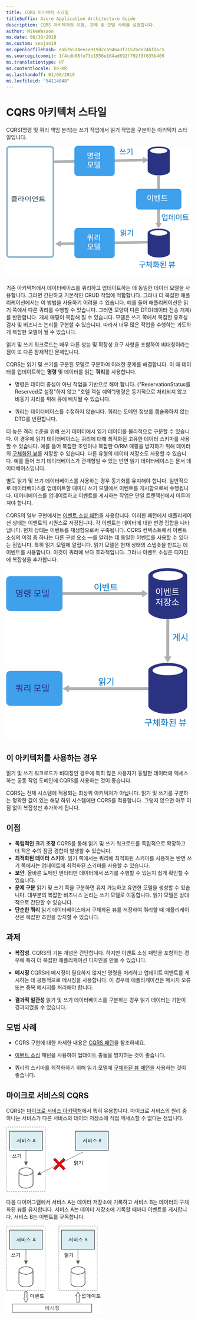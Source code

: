 ```yaml
---
title: CQRS 아키텍처 스타일
titleSuffix: Azure Application Architecture Guide
description: CQRS 아키텍처의 이점, 과제 및 모범 사례를 설명합니다.
author: MikeWasson
ms.date: 08/30/2018
ms.custom: seojan19
ms.openlocfilehash: eab765d4eece919d2ca946a3f7152bde24bfd6c5
ms.sourcegitcommit: 1f4cdb08fe73b1956e164ad692f792f9f635b409
ms.translationtype: HT
ms.contentlocale: ko-KR
ms.lasthandoff: 01/08/2019
ms.locfileid: "54114048"
---
```

# <a name="cqrs-architecture-style"></a>CQRS 아키텍처 스타일

CQRS(명령 및 쿼리 책임 분리)는 쓰기 작업에서 읽기 작업을 구분하는 아키텍처 스타일입니다.

![CQRS 아키텍처 스타일의 논리 다이어그램](./images/cqrs-logical.svg)

기존 아키텍처에서 데이터베이스를 쿼리하고 업데이트하는 데 동일한 데이터 모델을 사용합니다. 그러면 간단하고 기본적인 CRUD 작업에 적합합니다. 그러나 더 복잡한 애플리케이션에서는 이 방법을 사용하기 어려울 수 있습니다. 예를 들어 애플리케이션은 읽기 쪽에서 다른 쿼리를 수행할 수 있습니다. 그러면 모양이 다른 DTO(데이터 전송 개체)를 반환합니다. 개체 매핑이 복잡해 질 수 있습니다. 모델은 쓰기 쪽에서 복잡한 유효성 검사 및 비즈니스 논리를 구현할 수 있습니다. 따라서 너무 많은 작업을 수행하는 과도하게 복잡한 모델이 될 수 있습니다.

읽기 및 쓰기 워크로드는 매우 다른 성능 및 확장성 요구 사항을 포함하여 비대칭이라는 점이 또 다른 잠재적인 문제입니다.

CQRS는 읽기 및 쓰기를 구분된 모델로 구분하여 이러한 문제를 해결합니다. 이 때 데이터를 업데이트하는 **명령** 및 데이터를 읽는 **쿼리**를 사용합니다.

- 명령은 데이터 중심이 아닌 작업을 기반으로 해야 합니다. ("ReservationStatus를 Reserved로 설정"하지 않고 "호텔 객실 예약")명령은 동기적으로 처리되지 않고 비동기 처리를 위해 큐에 배치될 수 있습니다.

- 쿼리는 데이터베이스를 수정하지 않습니다. 쿼리는 도메인 정보를 캡슐화하지 않는 DTO를 반환합니다.

더 높은 격리 수준을 위해 쓰기 데이터에서 읽기 데이터를 물리적으로 구분할 수 있습니다. 이 경우에 읽기 데이터베이스는 쿼리에 대해 최적화된 고유한 데이터 스키마를 사용할 수 있습니다. 예를 들어 복잡한 조인이나 복잡한 O/RM 매핑을 방지하기 위해 데이터의 [구체화된 뷰][materialized-view]를 저장할 수 있습니다. 다른 유형의 데이터 저장소도 사용할 수 있습니다. 예를 들어 쓰기 데이터베이스가 관계형일 수 있는 반면 읽기 데이터베이스는 문서 데이터베이스입니다.

별도 읽기 및 쓰기 데이터베이스를 사용하는 경우 동기화를 유지해야 합니다. 일반적으로 데이터베이스를 업데이트할 때마다 쓰기 모델에서 이벤트를 게시함으로써 수행됩니다. 데이터베이스를 업데이트하고 이벤트를 게시하는 작업은 단일 트랜잭션에서 이루어져야 합니다.

CQRS의 일부 구현에서는 [이벤트 소싱 패턴][event-sourcing]을 사용합니다. 이러한 패턴에서 애플리케이션 상태는 이벤트의 시퀀스로 저장됩니다. 각 이벤트는 데이터에 대한 변경 집합을 나타냅니다. 현재 상태는 이벤트를 재생함으로써 구축됩니다. CQRS 컨텍스트에서 이벤트 소싱의 이점 중 하나는 다른 구성 요소 &mdash;를 알리는 데 동일한 이벤트를 사용할 수 있다는 점입니다. 특히 읽기 모델에 알립니다. 읽기 모델은 현재 상태의 스냅숏을 만드는 데 이벤트를 사용합니다. 이것이 쿼리에 보다 효과적입니다. 그러나 이벤트 소싱은 디자인에 복잡성을 추가합니다.

![CQRS 이벤트](./images/cqrs-events.svg)

## <a name="when-to-use-this-architecture"></a>이 아키텍처를 사용하는 경우

읽기 및 쓰기 워크로드가 비대칭인 경우에 특히 많은 사용자가 동일한 데이터에 액세스하는 공동 작업 도메인에 CQRS를 사용하는 것이 좋습니다.

CQRS는 전체 시스템에 적용되는 최상위 아키텍처가 아닙니다. 읽기 및 쓰기를 구분하는 명확한 값이 있는 해당 하위 시스템에만 CQRS를 적용합니다. 그렇지 않으면 아무 이점 없이 복잡성만 추가하게 됩니다.

## <a name="benefits"></a>이점

- **독립적인 크기 조정** CQRS를 통해 읽기 및 쓰기 워크로드를 독립적으로 확장하고 더 적은 수의 잠금 경합이 발생할 수 있습니다.
- **최적화된 데이터 스키마**. 읽기 쪽에서는 쿼리에 최적화된 스키마를 사용하는 반면 쓰기 쪽에서는 업데이트에 최적화된 스키마를 사용할 수 있습니다.
- **보안**. 올바른 도메인 엔터티만 데이터에서 쓰기를 수행할 수 있는지 쉽게 확인할 수 있습니다.
- **문제 구분** 읽기 및 쓰기 쪽을 구분하면 유지 가능하고 유연한 모델을 생성할 수 있습니다. 대부분의 복잡한 비즈니스 논리는 쓰기 모델로 이동합니다. 읽기 모델은 상대적으로 간단할 수 있습니다.
- **단순한 쿼리** 읽기 데이터베이스에서 구체화된 뷰를 저장하여 쿼리할 때 애플리케이션은 복잡한 조인을 방지할 수 있습니다.

## <a name="challenges"></a>과제

- **복잡성**. CQRS의 기본 개념은 간단합니다. 하지만 이벤트 소싱 패턴을 포함하는 경우에 특히 더 복잡한 애플리케이션 디자인을 만들 수 있습니다.

- **메시징** CQRS에 메시징이 필요하지 않지만 명령을 처리하고 업데이트 이벤트를 게시하는 데 공통적으로 메시징을 사용합니다. 이 경우에 애플리케이션은 메시지 오류 또는 중복 메시지를 처리해야 합니다.

- **결과적 일관성** 읽기 및 쓰기 데이터베이스를 구분하는 경우 읽기 데이터는 기한이 경과되었을 수 있습니다.

## <a name="best-practices"></a>모범 사례

- CQRS 구현에 대한 자세한 내용은 [CQRS 패턴][cqrs-pattern]을 참조하세요.

- [이벤트 소싱][event-sourcing] 패턴을 사용하여 업데이트 충돌을 방지하는 것이 좋습니다.

- 쿼리의 스키마를 최적화하기 위해 읽기 모델에 [구체화된 뷰 패턴][materialized-view]을 사용하는 것이 좋습니다.

## <a name="cqrs-in-microservices"></a>마이크로 서비스의 CQRS

CQRS는 [마이크로 서비스 아키텍처][microservices]에서 특히 유용합니다. 마이크로 서비스의 원리 중 하나는 서비스가 다른 서비스의 데이터 저장소에 직접 액세스할 수 없다는 점입니다.

![마이크로서비스에 대한 잘못된 방법의 다이어그램](./images/cqrs-microservices-wrong.png)

다음 다이어그램에서 서비스 A는 데이터 저장소에 기록하고 서비스 B는 데이터의 구체화된 뷰를 유지합니다. 서비스 A는 데이터 저장소에 기록할 때마다 이벤트를 게시합니다. 서비스 B는 이벤트를 구독합니다.

![마이크로서비스에 대한 올바른 방법의 다이어그램](./images/cqrs-microservices-right.png)

<!-- links -->

[cqrs-pattern]: ../../patterns/cqrs.md
[event-sourcing]: ../../patterns/event-sourcing.md
[materialized-view]: ../../patterns/materialized-view.md
[microservices]: ./microservices.md
